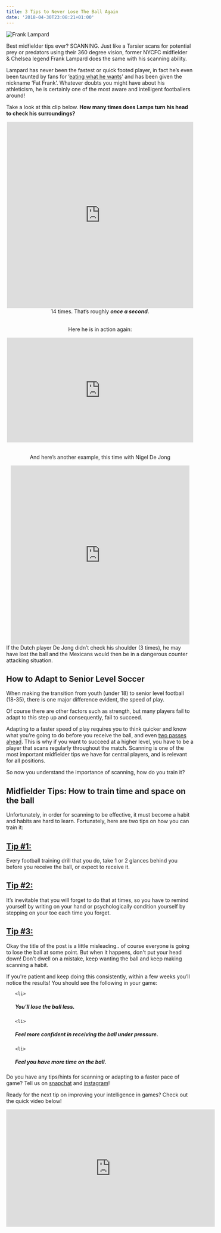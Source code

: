 ```yaml
---
title: 3 Tips to Never Lose The Ball Again
date: '2018-04-30T23:08:21+01:00'
---
```

![Frank Lampard](/img/blog/frank-lampard-1.jpg)

Best midfielder tips ever? SCANNING. Just like a Tarsier scans for potential prey or predators using their 360 degree vision, former NYCFC midfielder &amp; Chelsea legend Frank Lampard does the same with his scanning ability.

Lampard has never been the fastest or quick footed player, in fact he’s even been taunted by fans for ‘<a title="Lampard Eating What He Wants" href="https://www.youtube.com/watch?v=NzWDukinx9M" target="_blank" rel="noopener">eating what he wants</a>’ and has been given the nickname ‘Fat Frank’. Whatever doubts you might have about his athleticism, he is certainly one of the most aware and intelligent footballers around!

Take a look at this clip below. <strong>How many times does Lamps turn his head to check his surroundings?</strong>

<center><iframe src="https://player.vimeo.com/video/161006560?color=ffffff&amp;title=0&amp;byline=0&amp;portrait=0" width="500" height="500" frameborder="0" allowfullscreen="allowfullscreen"></iframe></center><center>14 times. That’s roughly <em><strong>once a second.</strong></em></center>&nbsp;

<p style="text-align: center;">Here he is in action again:</p>

<center><iframe src="https://www.youtube.com/embed/x-vlrUwgehU?rel=0&amp;controls=0" width="500" height="281" frameborder="0" allowfullscreen="allowfullscreen"></iframe></center>&nbsp;

<p style="text-align: center;">And here’s another example, this time with Nigel De Jong</p>

<center><iframe src="https://vine.co/v/MPibU5TwWiO/embed/postcard" width="480" height="480" frameborder="0"></iframe><script src="https://platform.vine.co/static/scripts/embed.js"></script></center>If the Dutch player De Jong didn’t check his shoulder (3 times), he may have lost the ball and the Mexicans would then be in a dangerous counter attacking situation.

<h2>How to Adapt to Senior Level Soccer</h2>

When making the transition from youth (under 18) to senior level football (18-35), there is one major difference evident, the speed of play.

Of course there are other factors such as strength, but many players fail to adapt to this step up and consequently, fail to succeed.

Adapting to a faster speed of play requires you to think quicker and know what you’re going to do before you receive the ball, and even <a title="David Silva thinking two passes ahead" href="https://www.youtube.com/watch?v=o9KuvDem8Lo" target="_blank" rel="noopener">two passes ahead</a>. This is why if you want to succeed at a higher level, you have to be a player that scans regularly throughout the match. Scanning is one of the most important midfielder tips we have for central players, and is relevant for all positions.

So now you understand the importance of scanning, how do you train it?

<h2>Midfielder Tips: How to train time and space on the ball</h2>

Unfortunately, in order for scanning to be effective, it must become a habit and habits are hard to learn. Fortunately, here are two tips on how you can train it:

<h2><span style="text-decoration: underline;"><strong>Tip #1:</strong></span></h2>

<p>Every football training drill that you do, take 1 or 2 glances behind you before you receive the ball, or expect to receive it.</p>

<h2><span style="text-decoration: underline;"><strong>Tip #2:</strong></span></h2>

<p>It’s inevitable that you will forget to do that at times, so you have to remind yourself by writing on your hand or psychologically condition yourself by stepping on your toe each time you forget.</p>

<h2><span style="text-decoration: underline;"><strong>Tip #3:</strong></span></h2>

<p>Okay the title of the post is a little misleading.. of course everyone is going to lose the ball at some point. But when it happens, don't put your head down! Don't dwell on a mistake, keep wanting the ball and keep making scanning a habit.</p>

If you're patient and keep doing this consistently, within a few weeks you’ll notice the results! You should see the following in your game:

<ul>

 	<li>

<h5>You'll lose the ball less.</h5>

</li>

 	<li>

<h5>Feel more confident in receiving the ball under pressure.</h5>

</li>

 	<li>

<h5>Feel you have more time on the ball.</h5>

</li>

</ul>

Do you have any tips/hints for scanning or adapting to a faster pace of game? Tell us on <a href="http://snapchat.com/add/traineffective">snapchat</a> and <a href="http://instagram.com/traineffective">instagram</a>!

Ready for the next tip on improving your intelligence in games? Check out the quick video below!

<p style="text-align: center;"><iframe src="https://www.youtube.com/embed/P-ffS-MDg_o?list=PL9hH4HUF2maOxC6Sy6p1rrZfm50HO1_xH" width="560" height="315" frameborder="0" allowfullscreen="allowfullscreen"></iframe></p>
